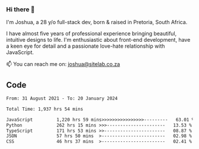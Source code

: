 ### Hi there 👋

I'm Joshua, a 28 y/o full-stack dev, born & raised in Pretoria, South Africa. 

I have almost five years of professional experience bringing beautiful, intuitive designs to life. I'm enthusiastic about front-end development, have a keen eye for detail and a passionate love-hate relationship with JavaScript.

📫 You can reach me on: joshua@sitelab.co.za

## **Code**

<!--START_SECTION:waka-->

```txt
From: 31 August 2021 - To: 20 January 2024

Total Time: 1,937 hrs 54 mins

JavaScript         1,220 hrs 59 mins>>>>>>>>>>>>>>>>---------   63.01 %
Python             262 hrs 15 mins >>>----------------------   13.53 %
TypeScript         171 hrs 53 mins >>-----------------------   08.87 %
JSON               57 hrs 50 mins  >------------------------   02.98 %
CSS                46 hrs 37 mins  >------------------------   02.41 %
```

<!--END_SECTION:waka-->
